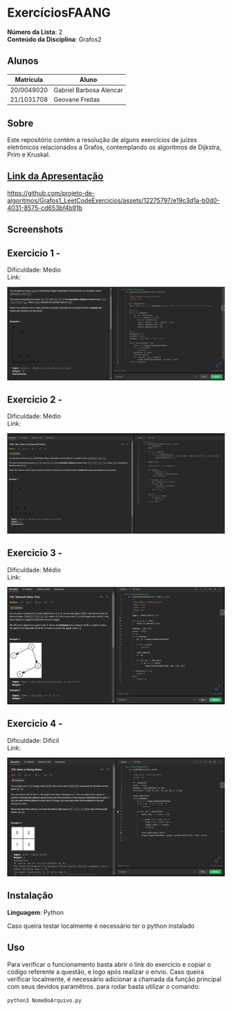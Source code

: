 # ExercíciosFAANG

**Número da Lista**: 2<br>
**Conteúdo da Disciplina**: Grafos2<br>

## Alunos
|Matrícula | Aluno |
| -- | -- |
| 20/0049020  |  Gabriel Barbosa Alencar |
| 21/1031708  |  Geovane Freitas |

## Sobre 
Este repositório contém a resolução de alguns exercícios de juízes eletrônicos relacionados a Grafos, contemplando os algoritmos de Dijkstra, Prim e Kruskal.

## [Link da Apresentação](https://youtu.be/eGCR8oSkGRw)

https://github.com/projeto-de-algoritmos/Grafos1_LeetCodeExercicios/assets/12275797/e19c3d1a-b0d0-4031-8575-cd653bf4b91b

## Screenshots

## Exercicio 1 - 

Dificuldade: Médio <br>
Link: [](https://leetcode.com/problems/)



![](assets/img/exec1.png)

## Exercicio 2 - 
Dificuldade: Médio <br>
Link: [](https://leetcode.com/problems/)

![](assets/img/exec2.png)



## Exercicio 3 - 
Dificuldade: Médio <br>
Link: [](https://leetcode.com/problems/)



![](assets/img/exec3.png)

## Exercicio 4 - 
Dificuldade: Difícil <br>
Link: [](https://leetcode.com/problems/)



![](assets/img/exec4.png)

## Instalação 
**Linguagem**: Python<br>

Caso queira testar localmente é necessário ter o python instalado
## Uso 
Para verificar o funcionamento basta abrir o link do exercicio e copiar o código referente a questão, e logo após realizar o envio. Caso queira verificar localmente, é necessário adicionar a chamada da função principal com seus devidos paramêtros. para rodar basta utilizar o comando:

`python3 NomeDoArquivo.py`

